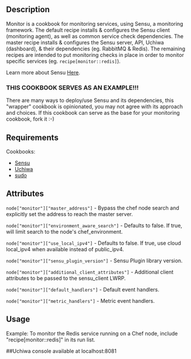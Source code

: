 ## Description

Monitor is a cookbook for monitoring services, using Sensu, a
monitoring framework. The default recipe installs & configures the
Sensu client (monitoring agent), as well as common service check
dependencies. The master recipe installs & configures the Sensu server,
API, Uchiwa (dashboard), & their dependencies (eg. RabbitMQ & Redis).
The remaining recipes are intended to put monitoring checks in place
in order to monitor specific services (eg. `recipe[monitor::redis]`).

Learn more about Sensu [Here](http://sensuapp.org/docs).

### THIS COOKBOOK SERVES AS AN EXAMPLE!!!

There are many ways to deploy/use Sensu and its dependencies, this
"wrapper" cookbook is opinionated, you may not agree with its approach
and choices. If this cookbook can serve as the base for your
monitoring cookbook, fork it :-)

## Requirements

Cookbooks:

- [Sensu](http://community.opscode.com/cookbooks/sensu)
- [Uchiwa](http://community.opscode.com/cookbooks/uchiwa)
- [sudo](http://community.opscode.com/cookbooks/sudo)

## Attributes

`node["monitor"]["master_address"]` - Bypass the chef node search and
explicitly set the address to reach the master server.

`node["monitor"]["environment_aware_search"]` - Defaults to false.
If true, will limit search to the node's chef_environment.

`node["monitor"]["use_local_ipv4"]` - Defaults to false. If true,
use cloud local\_ipv4 when available instead of public\_ipv4.

`node["monitor"]["sensu_plugin_version"]` - Sensu Plugin library
version.

`node["monitor"]["additional_client_attributes"]` - Additional client
attributes to be passed to the sensu_client LWRP.

`node["monitor"]["default_handlers"]` - Default event handlers.

`node["monitor"]["metric_handlers"]` - Metric event handlers.

## Usage

Example: To monitor the Redis service running on a Chef node, include
"recipe[monitor::redis]" in its run list.


##Uchiwa console available at localhost:8081
